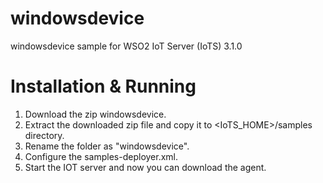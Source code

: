 # windowsdevice
windowsdevice sample for WSO2 IoT Server (IoTS) 3.1.0

Installation & Running
==================================

1. Download the zip windowsdevice.
2. Extract the downloaded zip file and copy it to <IoTS_HOME>/samples directory.
3. Rename the folder as "windowsdevice".
4. Configure the samples-deployer.xml.
5. Start the IOT server and now you can download the agent.
